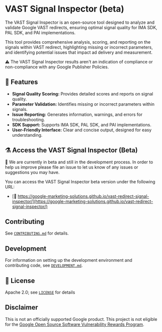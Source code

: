 # VAST Signal Inspector (beta)

The VAST Signal Inspector is an open-source tool designed to analyze and validate Google VAST redirects, ensuring optimal signal quality for IMA SDK, PAL SDK, and PAI implementations.

This tool provides comprehensive analysis, scoring, and reporting on the signals within VAST redirect, highlighting missing or incorrect parameters, and identifying potential issues that impact ad delivery and measurement.

⚠️ The VAST Signal Inspector results aren't an indication of compliance or non-compliance with any Google Publisher Policies.

## 🧪 Features

- **Signal Quality Scoring:** Provides detailed scores and reports on signal quality.
- **Parameter Validation:** Identifies missing or incorrect parameters within signals.
- **Issue Reporting:** Generates information, warnings, and errors for troubleshooting.
- **SDK Support:** Supports IMA SDK, PAL SDK, and PAI implementations.
- **User-Friendly Interface:** Clear and concise output, designed for easy understanding.

## ⚗️ Access the VAST Signal Inspector (Beta)

🧪 We are currently in beta and still in the development process.
In order to help us improve please file an issue to let us know of any issues or suggestions you may have.

You can access the VAST Signal Inspector beta version under the following URL:

- [🔗 https://google-marketing-solutions.github.io/vast-redirect-signal-inspector/](https://google-marketing-solutions.github.io/vast-redirect-signal-inspector/)

## Contributing

See [`CONTRIBUTING.md`](CONTRIBUTING.md) for details.

## Development

For information on setting up the development environment and contributing code, see [`DEVELOPMENT.md`](DEVELOPMENT.md).

## 📜 License

Apache 2.0; see [`LICENSE`](LICENSE) for details

## Disclaimer

This is not an officially supported Google product. This project is not
eligible for the [Google Open Source Software Vulnerability Rewards
Program](https://bughunters.google.com/open-source-security).
